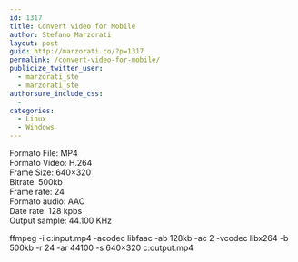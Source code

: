 ```yaml
---
id: 1317
title: Convert video for Mobile
author: Stefano Marzorati
layout: post
guid: http://marzorati.co/?p=1317
permalink: /convert-video-for-mobile/
publicize_twitter_user:
  - marzorati_ste
  - marzorati_ste
authorsure_include_css:
  - 
categories:
  - Linux
  - Windows
---
```

Formato File: MP4  
Formato Video: H.264  
Frame Size: 640&#215;320  
Bitrate: 500kb  
Frame rate: 24  
Formato audio: AAC  
Date rate: 128 kpbs  
Output sample: 44.100 KHz

ffmpeg -i c:input.mp4 -acodec libfaac -ab 128kb -ac 2 -vcodec libx264 -b 500kb -r 24 -ar 44100 -s 640&#215;320 c:output.mp4

<div id="dc_vk_code" style="display:none;">
</div>